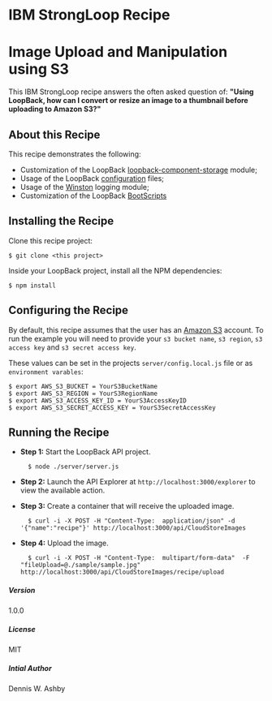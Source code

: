 # IBM StrongLoop Recipe 
# Image Upload and Manipulation using S3

This IBM StrongLoop recipe answers the often asked question of:  **"Using LoopBack, how can I convert or resize an image to a thumbnail before uploading to Amazon S3?"**

## About this Recipe

This recipe demonstrates the following:
- Customization of the LoopBack [loopback-component-storage](https://github.com/strongloop/loopback-component-storage) module;
- Usage of the LoopBack [configuration](https://docs.strongloop.com/display/public/LB/Environment-specific+configuration) files;
- Usage of the [Winston](https://github.com/winstonjs/winston) logging module;
- Customization of the LoopBack [BootScripts](https://docs.strongloop.com/display/public/LB/Defining+boot+scripts)

## Installing the Recipe
Clone this recipe project:

    $ git clone <this project>
 
Inside your LoopBack project, install all the NPM dependencies:

    $ npm install 
    
## Configuring the Recipe

By default, this recipe assumes that the user has an [Amazon S3](https://aws.amazon.com/s3/) account.  To run the example you will need to provide your `s3 bucket name`, `s3 region`, `s3 access key` and `s3 secret access key`.

These values can be set in the projects `server/config.local.js` file or as `environment varables`:
    
    $ export AWS_S3_BUCKET = YourS3BucketName
    $ export AWS_S3_REGION = YourS3RegionName
    $ export AWS_S3_ACCESS_KEY_ID = YourS3AccessKeyID
    $ export AWS_S3_SECRET_ACCESS_KEY = YourS3SecretAccessKey

## Running the Recipe

- **Step 1:** Start the LoopBack API project.

        $ node ./server/server.js

- **Step 2:** Launch the API Explorer at `http://localhost:3000/explorer` to view the available action.

- **Step 3:** Create a container that will receive the uploaded image.

        $ curl -i -X POST -H "Content-Type:  application/json" -d '{"name":"recipe"}' http://localhost:3000/api/CloudStoreImages

- **Step 4:** Upload the image.

        $ curl -i -X POST -H "Content-Type:  multipart/form-data"  -F "fileUpload=@./sample/sample.jpg" http://localhost:3000/api/CloudStoreImages/recipe/upload

##### Version
1.0.0

##### License
MIT

##### Intial Author
Dennis W. Ashby